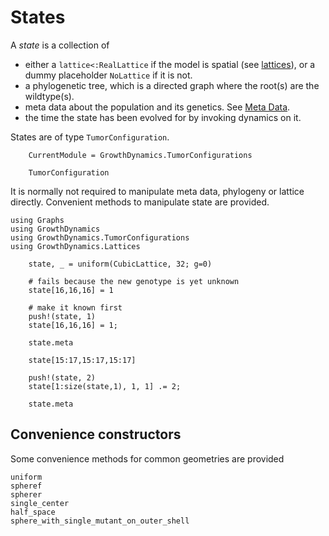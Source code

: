 # States

A _state_ is a collection of

* either a `lattice<:RealLattice` if the model is spatial (see [lattices](@ref)), or a dummy placeholder `NoLattice` if it is not.
* a phylogenetic tree, which is a directed graph where the root(s) are the wildtype(s).
* meta data about the population and its genetics. See [Meta Data](@ref).
* the time the state has been evolved for by invoking dynamics on it.

States are of type `TumorConfiguration`.

```@meta
    CurrentModule = GrowthDynamics.TumorConfigurations
```

```@docs
    TumorConfiguration
```

It is normally not required to manipulate meta data, phylogeny or lattice directly. Convenient methods to manipulate state are provided.

```@setup getset
using Graphs
using GrowthDynamics
using GrowthDynamics.TumorConfigurations
using GrowthDynamics.Lattices
```

```@repl getset
    state, _ = uniform(CubicLattice, 32; g=0)

    # fails because the new genotype is yet unknown
    state[16,16,16] = 1

    # make it known first
    push!(state, 1)
    state[16,16,16] = 1;

    state.meta

    state[15:17,15:17,15:17]

    push!(state, 2)
    state[1:size(state,1), 1, 1] .= 2;

    state.meta
```

## Convenience constructors

Some convenience methods for common geometries are provided

```@docs
uniform
spheref
spherer
single_center
half_space
sphere_with_single_mutant_on_outer_shell
```
